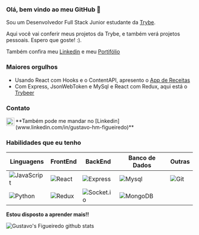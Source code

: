 ### Olá, bem vindo ao meu GitHub 👋

Sou um Desenvolvedor Full Stack Junior estudante da [Trybe](https://www.betrybe.com/).

Aqui você vai conferir meus projetos da Trybe, e também verá projetos pessoais.
Espero que goste! :).

Também confira meu [Linkedin](www.linkedin.com/in/gustavo-hm-figueiredo) e meu [Portifólio](https://gustaffig.github.io/)

### Maiores orgulhos
- Usando React com Hooks e o ContentAPI, apresento o [App de Receitas](https://github.com/GustafFig/App-de-Receitas)
- Com Express, JsonWebToken e MySql e React com Redux, aqui está o [Trybeer](https://github.com/GustafFig/Trybeer)

### Contato
<a target="_blank" href="mailto:gustavohmfigueiredo@gmail.com">
  <img align="left" alt="Gmail" width="22px" src="https://cdn.jsdelivr.net/npm/simple-icons@v3/icons/gmail.svg" />
</a>
**Também pode me mandar no [Linkedin](www.linkedin.com/in/gustavo-hm-figueiredo)**

### Habilidades que eu tenho
| Linguagens | FrontEnd | BackEnd | Banco de Dados | Outras  |
|---         |---       |---      |---             |---      |
| ![JavaScript](https://img.shields.io/badge/-JavaScript-yellow?style=flat-square&logo=javascript&logoColor=white) | ![React](https://img.shields.io/badge/-React-45b8d8?style=flat-square&logo=react&logoColor=white) | ![Express](https://img.shields.io/badge/-Express-orange) | ![Mysql](https://img.shields.io/badge/-MySql-4479A1?style=flat-square&logo=mysql&logoColor=white) |	![Git](https://img.shields.io/badge/-Git-F05032?style=flat-square&logo=git&logoColor=white) |
| ![Python](https://img.shields.io/badge/-Python-blue?style=flat-square&logo=python&logoColor=white) | ![Redux](https://img.shields.io/badge/-Redux-764ABC?style=flat-square&logo=redux&logoColor=white) | ![Socket.io](https://img.shields.io/badge/-Socket.io-yellow?style=flat-square&logo=Socket.io&logoColor=white) | ![MongoDB](https://img.shields.io/badge/-MongoDB-13aa52?style=flat-square&logo=mongodb&logoColor=white) |

**Estou disposto a aprender mais!!**

![Gustavo's Figueiredo github stats](https://github-readme-stats.vercel.app/api?username=gustaffig&hide=contribs,prs&count_private=true)
